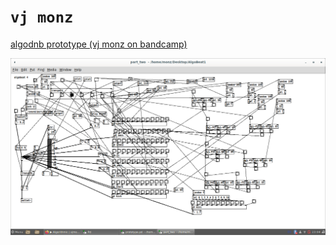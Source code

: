 # `vj monz`
<a href="https://vjmonz.bandcamp.com"><p>algodnb prototype (vj monz on bandcamp)</p>
<img src="3.png" />
</a>
